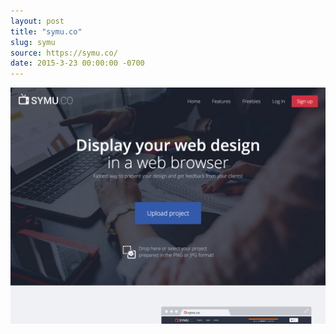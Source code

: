 ```yaml
---
layout: post
title: "symu.co"
slug: symu
source: https://symu.co/
date: 2015-3-23 00:00:00 -0700
---
```


<img src="/screenshots/symu.jpg">

